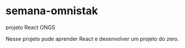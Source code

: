 # semana-omnistak
projeto React ONGS

Nesse projeto pude aprender React e desenvolver um projeto do zero.
